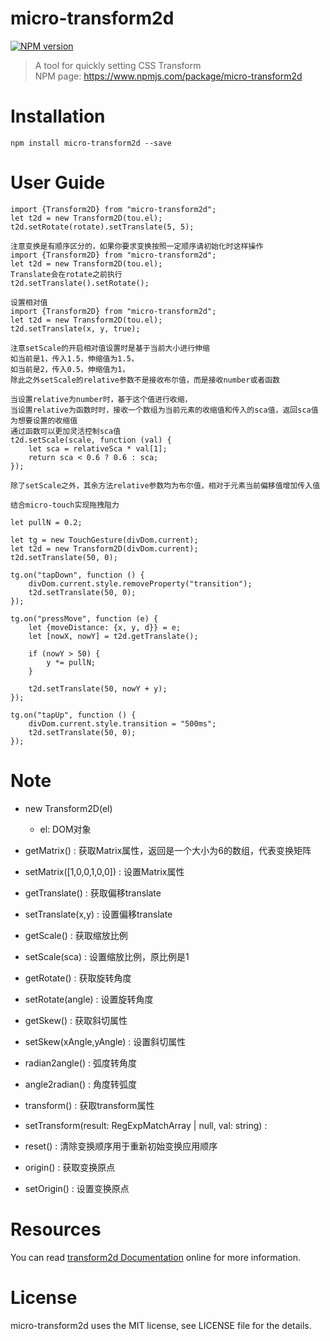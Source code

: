 # micro-transform2d

[![NPM version](https://img.shields.io/npm/v/micro-transform2d.svg)](https://www.npmjs.com/package/micro-transform2d)

> A tool for quickly setting CSS Transform  
> NPM page: https://www.npmjs.com/package/micro-transform2d

# Installation

```
npm install micro-transform2d --save
```

# User Guide

```
import {Transform2D} from "micro-transform2d";
let t2d = new Transform2D(tou.el);
t2d.setRotate(rotate).setTranslate(5, 5);
```

```
注意变换是有顺序区分的，如果你要求变换按照一定顺序请初始化时这样操作
import {Transform2D} from "micro-transform2d";
let t2d = new Transform2D(tou.el);
Translate会在rotate之前执行
t2d.setTranslate().setRotate();
```

```
设置相对值
import {Transform2D} from "micro-transform2d";
let t2d = new Transform2D(tou.el);
t2d.setTranslate(x, y, true);

注意setScale的开启相对值设置时是基于当前大小进行伸缩
如当前是1，传入1.5，伸缩值为1.5，
如当前是2，传入0.5，伸缩值为1，
除此之外setScale的relative参数不是接收布尔值，而是接收number或者函数

当设置relative为number时，基于这个值进行收缩，
当设置relative为函数时时，接收一个数组为当前元素的收缩值和传入的sca值，返回sca值为想要设置的收缩值
通过函数可以更加灵活控制sca值
t2d.setScale(scale, function (val) {
    let sca = relativeSca * val[1];
    return sca < 0.6 ? 0.6 : sca;
});

除了setScale之外，其余方法relative参数均为布尔值，相对于元素当前偏移值增加传入值
```

```
结合micro-touch实现拖拽阻力

let pullN = 0.2;

let tg = new TouchGesture(divDom.current);
let t2d = new Transform2D(divDom.current);
t2d.setTranslate(50, 0);

tg.on("tapDown", function () {
    divDom.current.style.removeProperty("transition");
    t2d.setTranslate(50, 0);
});

tg.on("pressMove", function (e) {
    let {moveDistance: {x, y, d}} = e;
    let [nowX, nowY] = t2d.getTranslate();

    if (nowY > 50) {
        y *= pullN;
    }

    t2d.setTranslate(50, nowY + y);
});

tg.on("tapUp", function () {
    divDom.current.style.transition = "500ms";
    t2d.setTranslate(50, 0);
});
```

# Note

- new Transform2D(el)
  - el: DOM对象

- getMatrix() : 获取Matrix属性，返回是一个大小为6的数组，代表变换矩阵
- setMatrix([1,0,0,1,0,0]) : 设置Matrix属性
- getTranslate() : 获取偏移translate
- setTranslate(x,y) : 设置偏移translate
- getScale() : 获取缩放比例
- setScale(sca) : 设置缩放比例，原比例是1
- getRotate() : 获取旋转角度
- setRotate(angle) : 设置旋转角度
- getSkew() : 获取斜切属性
- setSkew(xAngle,yAngle) : 设置斜切属性

- radian2angle() : 弧度转角度
- angle2radian() : 角度转弧度
- transform() : 获取transform属性
- setTransform(result: RegExpMatchArray | null, val: string) :

- reset() : 清除变换顺序用于重新初始变换应用顺序

- origin() : 获取变换原点
- setOrigin() : 设置变换原点

# Resources

You can read [transform2d Documentation](https://github.com/SystemLight/micro-transform2d) online for more information.

# License

micro-transform2d uses the MIT license, see LICENSE file for the details.
